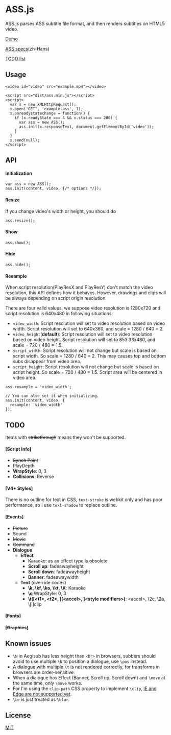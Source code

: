 ASS.js
======

ASS.js parses ASS subtitle file format, and then renders subtitles on HTML5 video.

[Demo](https://ass.js.org/)

[ASS specs](https://github.com/weizhenye/ASS/blob/master/ass-specs.md)(zh-Hans)

[TODO list](https://github.com/weizhenye/ASS#todo)

## Usage

```
<video id="video" src="example.mp4"></video>

<script src="dist/ass.min.js"></script>
<script>
  var x = new XMLHttpRequest();
  x.open('GET', 'example.ass', 1);
  x.onreadystatechange = function() {
    if (x.readyState === 4 && x.status === 200) {
      var ass = new ASS();
      ass.init(x.responseText, document.getElementById('video'));
    }
  }
  x.send(null);
</script>
```

## API

#### Initialization

```
var ass = new ASS();
ass.init(content, video, {/* options */});
```

#### Resize
If you change video's width or height, you should do

```
ass.resize();
```

#### Show

```
ass.show();
```

#### Hide

```
ass.hide();
```

#### Resample

When script resolution(PlayResX and PlayResY) don't match the video resolution, this API defines how it behaves. However, drawings and clips will be always depending on script origin resolution.

There are four valid values, we suppose video resolution is 1280x720 and script resolution is 640x480 in following situations:
* `video_width`: Script resolution will set to video resolution based on video width. Script resolution will set to 640x360, and scale = 1280 / 640 = 2.
* `video_height`(__default__): Script resolution will set to video resolution based on video height. Script resolution will set to 853.33x480, and scale = 720 / 480 = 1.5.
* `script_width`: Script resolution will not change but scale is based on script width. So scale = 1280 / 640 = 2. This may causes top and bottom subs disappear from video area.
* `script_height`: Script resolution will not change but scale is based on script height. So scale = 720 / 480 = 1.5. Script area will be centered in video area.

```
ass.resample = 'video_width';

// You can also set it when initializing.
ass.init(content, video, {
  resample: 'video_width'
});
```

## TODO

Items with <del>strikethrough</del> means they won't be supported.

#### [Script Info]

* ~~Synch Point~~
* ~~PlayDepth~~
* __WrapStyle__: 0, 3
* __Collisions__: Reverse


#### [V4+ Styles]

There is no outline for text in CSS, `text-stroke` is webkit only and has poor performance, so I use `text-shadow` to replace outline.

#### [Events]

* ~~Picture~~
* ~~Sound~~
* ~~Movie~~
* ~~Command~~
* __Dialogue__
	+ __Effect__
		- ~~Karaoke~~: as an effect type is obsolete
		- __Scroll up__: fadeawayheight
		- __Scroll down__: fadeawayheight
		- __Banner__: fadeawaywidth
	+ __Text__ (override codes)
		- __\k, \kf, \ko, \kt, \K__: Karaoke
		- __\q__ WrapStyle: 0, 3
		- __\t([&lt;t1&gt;, &lt;t2&gt;, ][&lt;accel&gt;, ]&lt;style modifiers&gt;)__: &lt;accel&gt;, \2c, \2a, \\[i]clip

#### ~~[Fonts]~~
#### ~~[Graphics]~~

## Known issues

* `\N` in Aegisub has less height than `<br>` in browsers, subbers should avoid to use multiple `\N` to position a dialogue, use `\pos` instead.
* A dialogue with multiple `\t` is not rendered correctly, for transforms in browsers are order-sensitive.
* When a dialogue has Effect (Banner, Scroll up, Scroll down) and `\move` at the same time, only `\move` works.
* For I'm using the `clip-path` CSS property to implement `\clip`, [IE and Edge are not supported yet](http://caniuse.com/#feat=css-clip-path).
* `\be` is just treated as `\blur`.

## License

[MIT](https://github.com/weizhenye/ASS/blob/master/LICENSE)
